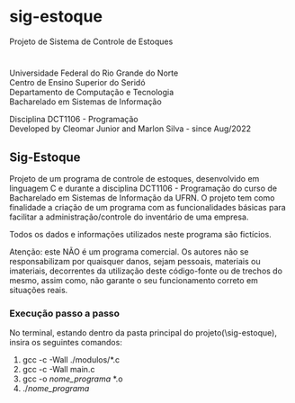 # sig-estoque
Projeto de Sistema de Controle de Estoques

#

Universidade Federal do Rio Grande do Norte \
Centro de Ensino Superior do Seridó \
Departamento de Computação e Tecnologia \
Bacharelado em Sistemas de Informação

Disciplina DCT1106 - Programação \
Developed by Cleomar Junior and Marlon Silva - since Aug/2022

## Sig-Estoque

Projeto de um programa de controle de estoques, desenvolvido em linguagem C e durante a disciplina DCT1106 - Programação do curso de Bacharelado em Sistemas de Informação da UFRN.
O projeto tem como finalidade a criação de um programa com as funcionalidades básicas para facilitar a administração/controle do inventário de uma empresa.

Todos os dados e informações utilizados neste programa são fictícios. 

Atenção: este NÃO é um programa comercial. Os autores não se responsabilizam por quaisquer danos, sejam pessoais, materiais ou imateriais, 
decorrentes da utilização deste código-fonte ou de trechos do mesmo, assim como, não garante o seu funcionamento correto em situações reais.

### Execução passo a passo

No terminal, estando dentro da pasta principal do projeto(\sig-estoque), insira os seguintes comandos:

1. gcc -c -Wall ./modulos/*.c
1. gcc -c -Wall main.c
1. gcc -o *nome_programa* *.o
1. ./*nome_programa*